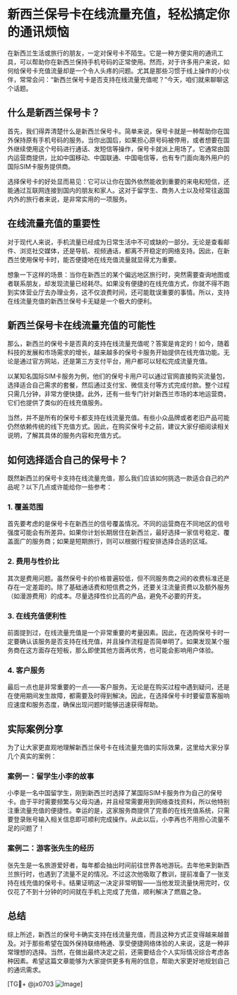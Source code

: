 # 新西兰保号卡在线流量充值，轻松搞定你的通讯烦恼

在新西兰生活或旅行的朋友，一定对保号卡不陌生。它是一种方便实用的通讯工具，可以帮助你在新西兰保持手机号码的正常使用。然而，对于许多用户来说，如何给保号卡充值流量却是一个令人头疼的问题。尤其是那些习惯于线上操作的小伙伴，常常会问：“新西兰保号卡是否支持在线流量充值呢？”今天，咱们就来聊聊这个话题。

## 什么是新西兰保号卡？

首先，我们得弄清楚什么是新西兰保号卡。简单来说，保号卡就是一种帮助你在国外保持原有手机号码的服务。当你出国后，如果担心原号码被停用，或者想要在国外继续使用这个号码进行通话、发短信等操作，保号卡就派上用场了。它通常由国内运营商提供，比如中国移动、中国联通、中国电信等，也有专门面向海外用户的国际SIM卡服务提供商。

选择保号卡的好处显而易见：它可以让你在国外依然能收到重要的来电和短信，还能通过互联网连接到国内的朋友和家人。这对于留学生、商务人士以及经常往返国内外的旅行者来说，是非常实用的一项服务。

## 在线流量充值的重要性

对于现代人来说，手机流量已经成为日常生活中不可或缺的一部分。无论是查看邮件、浏览社交媒体，还是导航、视频通话，都离不开稳定的网络支持。因此，在新西兰使用保号卡时，能否便捷地在线充值流量就显得尤为重要。

想象一下这样的场景：当你在新西兰的某个偏远地区旅行时，突然需要查询地图或者联系朋友，却发现流量已经耗尽。如果没有便捷的在线充值方式，你就不得不跑到实体营业厅去办理业务，这不仅浪费时间，还可能耽误重要的事情。所以，支持在线流量充值的新西兰保号卡无疑是一个极大的便利。

## 新西兰保号卡在线流量充值的可能性

那么，新西兰的保号卡是否真的支持在线流量充值呢？答案是肯定的！如今，随着科技的发展和市场需求的增长，越来越多的保号卡服务开始提供在线充值功能。无论是通过官方网站，还是第三方支付平台，用户都可以轻松完成流量充值。

以某知名国际SIM卡服务为例，他们的保号卡用户可以通过官网直接购买流量包，选择适合自己需求的套餐，然后通过支付宝、微信支付等方式完成付款。整个过程只需几分钟，非常方便快捷。此外，还有一些专门针对新西兰市场的本地运营商，它们也提供了类似的在线充值服务。

当然，并不是所有的保号卡都支持在线流量充值。有些小众品牌或者老旧产品可能仍然依赖传统的线下充值方式。因此，在购买保号卡之前，建议大家仔细阅读相关说明，了解其具体的服务内容和充值方式。

## 如何选择适合自己的保号卡？

既然新西兰的保号卡支持在线流量充值，那么我们应该如何挑选一款适合自己的产品呢？以下几点或许能给你一些参考：

### 1. **覆盖范围**
   首先要考虑的是保号卡在新西兰的信号覆盖情况。不同的运营商在不同地区的信号强度可能会有所差异。如果你计划长期居住在新西兰，最好选择一家信号稳定、覆盖面广的服务商；如果是短期旅行，则可以根据行程安排选择合适的区域。

### 2. **费用与性价比**
   其次是费用问题。虽然保号卡的价格普遍较低，但不同服务商之间的收费标准还是存在一定差距的。除了基础通话费和短信费之外，还要关注流量资费以及额外服务（如漫游费用）的成本。尽量选择性价比高的产品，避免不必要的开支。

### 3. **在线充值便利性**
   前面提到过，在线流量充值是一个非常重要的考量因素。因此，在选购保号卡时一定要确认该服务是否支持在线充值，并且操作流程是否简单明了。如果发现某个服务商在这方面存在短板，那么即使其他方面再优秀，也可能会影响用户体验。

### 4. **客户服务**
   最后一点也是非常重要的一点——客户服务。无论是在购买过程中遇到疑问，还是在使用期间发生故障，都需要及时得到解决。因此，在选择保号卡时要留意客服响应速度和服务态度，确保出现问题时能够迅速获得帮助。

## 实际案例分享

为了让大家更直观地理解新西兰保号卡在线流量充值的实际效果，这里给大家分享几个真实的案例：

### 案例一：留学生小李的故事
小李是一名中国留学生，刚到新西兰时选择了某国际SIM卡服务作为自己的保号卡。由于平时需要频繁与父母沟通，并且经常需要用到网络查找资料，所以他特别注重流量充值的便捷性。幸运的是，这家服务商提供了完善的在线充值系统，只需要登录账号输入相关信息即可顺利完成操作。从此以后，小李再也不用担心流量不足的问题了！

### 案例二：游客张先生的经历
张先生是一名旅游爱好者，每年都会抽出时间前往世界各地游玩。去年他来到新西兰旅行时，也遇到了流量不足的情况。不过这次他吸取了教训，提前准备了一张支持在线充值的保号卡。结果证明这一决定非常明智——当他发现流量快用完时，仅仅花了不到十分钟的时间就在手机上完成了充值，顺利解决了燃眉之急。

## 总结

综上所述，新西兰的保号卡确实支持在线流量充值，而且这种方式正变得越来越普及。对于那些希望在国外保持联络畅通、享受便捷网络体验的人来说，这是一种非常理想的选择。当然，在做出最终决定之前，还需要结合个人实际情况综合考虑各种因素。希望这篇文章能够为大家提供更多有用的信息，帮助大家更好地规划自己的通讯需求。

[TG💪+ @jx0703 ![Image](https://github.com/user-attachments/assets/dbca1d08-cadb-493c-b0ec-ad6f7a83f270)]